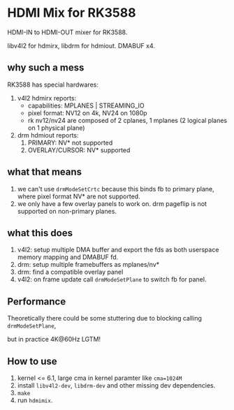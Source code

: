 # HDMI Mix for RK3588

HDMI-IN to HDMI-OUT mixer for RK3588.

libv4l2 for hdmirx, libdrm for hdmiout. DMABUF x4.

## why such a mess

RK3588 has special hardwares:

1. v4l2 hdmirx reports:
    * capabilities: MPLANES | STREAMING_IO
    * pixel format: NV12 on 4k, NV24 on 1080p
    * rk nv12/nv24 are composed of 2 cplanes, 1 mplanes (2 logical planes on 1 physical plane)
2. drm hdmiout reports:
    1. PRIMARY: NV* not supported
    2. OVERLAY/CURSOR: NV* supported

## what that means

1. we can't use `drmModeSetCrtc` because this binds fb to primary plane, where pixel format NV* are not supported.
2. we only have a few overlay panels to work on. drm pageflip is not supported on non-primary planes.

## what this does

1. v4l2: setup multiple DMA buffer and export the fds as both userspace memory mapping and DMABUF fd.
2. drm: setup multiple framebuffers as mplanes/nv*
3. drm: find a compatible overlay panel
4. v4l2: on frame update call `drmModeSetPlane` to switch fb for panel.

## Performance

Theoretically there could be some stuttering due to blocking calling `drmModeSetPlane`,

but in practice 4K@60Hz LGTM!

## How to use

1. kernel <= 6.1, large cma in kernel paramter like `cma=1024M`
2. install `libv4l2-dev`, `libdrm-dev` and other missing dev dependencies.
3. `make`
4. run `hdmimix`.
